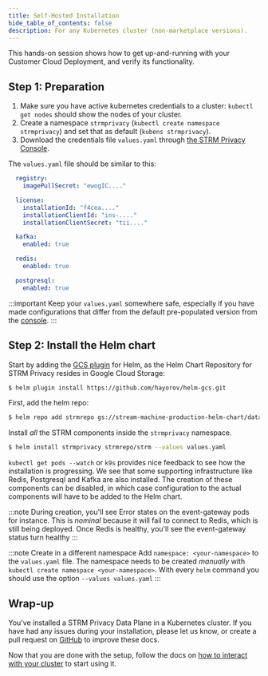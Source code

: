 ```yaml
---
title: Self-Hosted Installation
hide_table_of_contents: false
description: For any Kubernetes cluster (non-marketplace versions).
---
```


[helm-gcs]: https://github.com/hayorov/helm-gcs
[values]: https://console.strmprivacy.io/installation/configuration

This hands-on session shows how to get up-and-running with your Customer Cloud Deployment, and verify its
functionality.

## Step 1: Preparation

1. Make sure you have active kubernetes credentials to a cluster: `kubectl get nodes` should show the nodes of your
   cluster.
1. Create a namespace `strmprivacy` (`kubectl create namespace strmprivacy`) and set that as
   default (`kubens strmprivacy`).
1. Download the credentials file `values.yaml` through [the STRM Privacy Console][values].

The `values.yaml` file should be similar to this:

```yaml showLineNumbers
  registry:
    imagePullSecret: "ewogIC...."

  license:
    installationId: "f4cea...."
    installationClientId: "ins-...."
    installationClientSecret: "tii...."

  kafka:
    enabled: true

  redis:
    enabled: true

  postgresql:
    enabled: true
```

:::important
Keep your `values.yaml` somewhere safe, especially if you have made configurations that differ from the default pre-populated
version from the [console][values].
:::

## Step 2: Install the Helm chart

Start by adding the [GCS plugin][helm-gcs] for Helm, as the Helm Chart Repository for STRM Privacy resides in Google Cloud Storage:
```bash
$ helm plugin install https://github.com/hayorov/helm-gcs.git
```

First, add the helm repo:

```bash
$ helm repo add strmrepo gs://stream-machine-production-helm-chart/data-plane
```

Install _all_ the STRM components inside the `strmprivacy` namespace.
```bash
$ helm install strmprivacy strmrepo/strm --values values.yaml
```
`kubectl get pods --watch` or `k9s` provides nice feedback to see how the
installation is progressing. We see that some supporting infrastructure like Redis, Postgresql and Kafka are also
installed. The creation of these components can be disabled, in which case configuration to the actual components will
have to be added to the Helm chart.

:::note
During creation, you'll see Error states on the event-gateway pods for instance. This is _nominal_ because it will fail
to connect to Redis, which is still being deployed. Once Redis is healthy, you'll see the event-gateway status turn
healthy
:::

:::note Create in a different namespace
Add `namespace: <your-namespace>` to the `values.yaml` file.
The namespace needs to be created *manually* with `kubectl create namespace <your-namespace>`.
With every `helm` command you should use the option `--values values.yaml`
:::

## Wrap-up

You've installed a STRM Privacy Data Plane in a Kubernetes cluster. If you have had any issues during your
installation, please let us know, or create a pull request
on [GitHub](https://github.com/strmprivacy/data-plane-helm-chart) to improve these docs.

Now that you are done with the setup, follow the docs on [how to interact with your cluster](/docs/03-quickstart/05-ccd/04-interacting.md) to start
using it.
